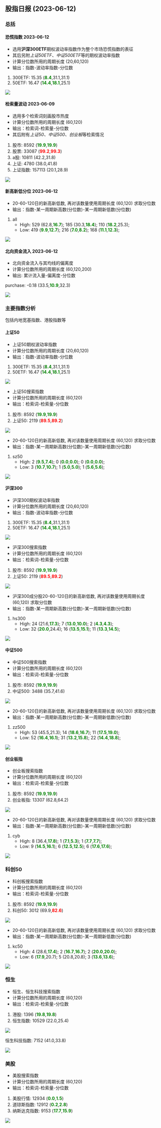 
## 股指日报 (2023-06-12)

### 总括

#### 恐慌指数 2023-06-12

* 选用**沪深300ETF**期权波动率指数作为整个市场恐慌指数的表征
* 其后另附*上证50ETF、中证500ETF*等的期权波动率指数
* 计算分位数所用的周期长度 (20,60,120)
* 输出：指数-波动率指数-分位数

1. 300ETF:	15.35	(**<font color="green">8.4</font>**,31.1,31.1)
1. 50ETF:	16.47	(**<font color="green">14.4</font>**,**<font color="green">18.1</font>**,25.1)

![](../data_save\data_img\qvix_day_300ETF_per.png)


#### 检索量波动 2023-06-09

* 选用多个检索词刻画股市热度
* 计算分位数所用的周期长度 (60,120)
* 输出：检索词-检索量-分位数
* 其后附有*上证50、中证500、创业板*等检索情况

1. 股市:   	  8592 (**<font color="green">19.9</font>**,**<font color="green">19.9</font>**)
1. 股票:   	 33087 (**<font color="red">99.2</font>**,**<font color="red">99.3</font>**)
1. a股:   	 10811 (42.2,31.8)
1. 上证:   	  4780 (38.0,41.8)
1. 上证指数: 	157113 (20.1,28.9)

![](../data_save\data_img\bday_SZZS.png)


#### 新高新低分位 2023-06-12

* 20-60-120日的新高新低数, 再对该数量使用周期长度 (60,120) 求取分位数
* 输出：指数-某一周期新高数(分位数)-某一周期新低数(分位数)

1. all
    - High: 529 (62.8,**<font color="green">16.7</font>**); 185 (30.3,**<font color="green">18.4</font>**); 110 (**<font color="green">18.2</font>**,25.3);
    - Low: 419 (**<font color="green">9.9</font>**,**<font color="green">12.7</font>**); 216 (**<font color="green">7.0</font>**,**<font color="green">8.2</font>**); 168 (**<font color="green">11.1</font>**,**<font color="green">12.3</font>**);

![](../data_save\data_img\hl_legu_all.png)

#### 北向资金流入 2023-06-12

* 北向资金流入与其均线的偏离度
* 计算分位数所用的周期长度 (60,120,200)
* 输出: 累计流入量-偏离度-分位数

purchase:	-0.18	(33.5,**<font color="green">10.9</font>**,32.3)

![](../data_save\data_img\north_flow_bias_per.png)

### 主要指数分析

包括内地宽基指数、港股指数等

#### 上证50

* 上证50期权波动率指数
* 计算分位数所用的周期长度 (20,60,120)
* 输出：指数-波动率指数-分位数

1. 300ETF:	15.35	(**<font color="green">8.4</font>**,31.1,31.1)
1. 50ETF:	16.47	(**<font color="green">14.4</font>**,**<font color="green">18.1</font>**,25.1)

![](../data_save\data_img\qvix_day_50ETF_per.png)

* 上证50搜索指数
* 计算分位数所用的周期长度 (60,120)
* 输出：检索词-检索量-分位数

1. 股市:   	  8592 (**<font color="green">19.9</font>**,**<font color="green">19.9</font>**)
1. 上证50: 	  2119 (**<font color="red">89.5</font>**,**<font color="red">89.2</font>**)

![](../data_save\data_img\bday_SZ50.png)

* 20-60-120日的新高新低数, 再对该数量使用周期长度 (60,120) 求取分位数
* 输出：指数-某一周期新高数(分位数)-某一周期新低数(分位数)

1. sz50
    - High: 2 (**<font color="green">9.5</font>**,**<font color="green">7.4</font>**); 0 (**<font color="green">0.0</font>**,**<font color="green">0.0</font>**); 0 (**<font color="green">0.0</font>**,**<font color="green">0.0</font>**);
    - Low: 3 (**<font color="green">10.7</font>**,**<font color="green">10.7</font>**); 1 (**<font color="green">5.0</font>**,**<font color="green">5.0</font>**); 1 (**<font color="green">5.6</font>**,**<font color="green">5.6</font>**);

![](../data_save\data_img\hl_legu_sz50.png)

#### 沪深300

* 沪深300期权波动率指数
* 计算分位数所用的周期长度 (20,60,120)
* 输出：指数-波动率指数-分位数

1. 300ETF:	15.35	(**<font color="green">8.4</font>**,31.1,31.1)
1. 50ETF:	16.47	(**<font color="green">14.4</font>**,**<font color="green">18.1</font>**,25.1)

![](../data_save\data_img\qvix_day_300ETF_per.png)

* 沪深300搜索指数
* 计算分位数所用的周期长度 (60,120)
* 输出：检索词-检索量-分位数

1. 股市:   	  8592 (**<font color="green">19.9</font>**,**<font color="green">19.9</font>**)
1. 上证50: 	  2119 (**<font color="red">89.5</font>**,**<font color="red">89.2</font>**)

![](../data_save\data_img\bday_SZ50.png)

* 沪深300成分股20-60-120日的新高新低数, 再对该数量使用周期长度 (60,120) 求取分位数
* 输出：指数-某一周期新高数(分位数)-某一周期新低数(分位数)

1. hs300
    - High: 24 (21.6,**<font color="green">17.3</font>**); 7 (**<font color="green">13.0</font>**,**<font color="green">10.0</font>**); 2 (**<font color="green">4.3</font>**,**<font color="green">4.3</font>**);
    - Low: 32 (**<font color="green">20.0</font>**,24.4); 16 (**<font color="green">13.5</font>**,**<font color="green">15.1</font>**); 11 (**<font color="green">13.3</font>**,**<font color="green">14.5</font>**);

![](../data_save\data_img\hl_legu_hs300.png)

#### 中证500

* 中证500搜索指数
* 计算分位数所用的周期长度 (60,120)
* 输出：检索词-检索量-分位数

1. 股市:   	  8592 (**<font color="green">19.9</font>**,**<font color="green">19.9</font>**)
1. 中证500:	  3488 (35.7,41.6)

![](../data_save\data_img\bday_ZZ500.png)

* 20-60-120日的新高新低数, 再对该数量使用周期长度 (60,120) 求取分位数
* 输出：指数-某一周期新高数(分位数)-某一周期新低数(分位数)

1. zz500
    - High: 53 (45.5,21.3); 14 (**<font color="green">18.6</font>**,**<font color="green">16.7</font>**); 11 (**<font color="green">17.5</font>**,**<font color="green">19.0</font>**);
    - Low: 52 (**<font color="green">16.4</font>**,**<font color="green">16.1</font>**); 31 (**<font color="green">13.2</font>**,**<font color="green">15.8</font>**); 22 (**<font color="green">14.4</font>**,**<font color="green">18.8</font>**);

![](../data_save\data_img\hl_legu_zz500.png)

#### 创业板指

* 创业板搜索指数
* 计算分位数所用的周期长度 (60,120)
* 输出：检索词-检索量-分位数

1. 股市:   	  8592 (**<font color="green">19.9</font>**,**<font color="green">19.9</font>**)
1. 创业板指: 	 13307 (62.8,64.2)

![](../data_save\data_img\bday_399006.png)

* 20-60-120日的新高新低数, 再对该数量使用周期长度 (60,120) 求取分位数
* 输出：指数-某一周期新高数(分位数)-某一周期新低数(分位数)

1. cyb
    - High: 8 (36.4,**<font color="green">17.8</font>**); 1 (**<font color="green">7.1</font>**,**<font color="green">5.3</font>**); 1 (**<font color="green">7.7</font>**,**<font color="green">7.7</font>**);
    - Low: 9 (**<font color="green">14.5</font>**,**<font color="green">16.1</font>**); 6 (**<font color="green">12.5</font>**,**<font color="green">12.5</font>**); 6 (**<font color="green">17.6</font>**,**<font color="green">17.6</font>**);

![](../data_save\data_img\hl_legu_cyb.png)

### 科创50

* 科创板搜索指数
* 计算分位数所用的周期长度 (60,120)
* 输出：检索词-检索量-分位数

1. 股市:   	  8592 (**<font color="green">19.9</font>**,**<font color="green">19.9</font>**)
1. 科创50: 	  3012 (69.9,**<font color="red">82.6</font>**)

![](../data_save\data_img\bday_KC50.png)

* 20-60-120日的新高新低数, 再对该数量使用周期长度 (60,120) 求取分位数
* 输出：指数-某一周期新高数(分位数)-某一周期新低数(分位数)

1. kc50
    - High: 4 (28.6,**<font color="green">17.4</font>**); 2 (**<font color="green">16.7</font>**,**<font color="green">16.7</font>**); 2 (**<font color="green">20.0</font>**,**<font color="green">20.0</font>**);
    - Low: 6 (**<font color="green">17.9</font>**,20.7); 5 (20.8,20.8); 3 (**<font color="green">13.6</font>**,**<font color="green">13.6</font>**);

![](../data_save\data_img\hl_legu_kc50.png)

### 恒生

* 恒生、恒生科技搜索指数
* 计算分位数所用的周期长度 (60,120)
* 输出：检索词-检索量-分位数

1. 港股:   	  1396 (**<font color="green">19.8</font>**,**<font color="green">19.8</font>**)
1. 恒生指数: 	 10529 (22.0,25.4)

![](../data_save\data_img\bday_HSI.png)

恒生科技指数:	  7152 (41.0,33.8)

![](../data_save\data_img\bday_HSTECH.png)


### 美股

* 美股搜索指数
* 计算分位数所用的周期长度 (60,120)
* 输出：检索词-检索量-分位数

1. 美股行情: 	 12934 (**<font color="green">0.0</font>**,**<font color="green">1.5</font>**)
1. 道琼斯指数:	 12912 (**<font color="green">0.2</font>**,**<font color="green">2.8</font>**)
1. 纳斯达克指数:	  9153 (**<font color="green">17.7</font>**,**<font color="green">15.9</font>**)

![](../data_save\data_img\bday_IXIC.png)

